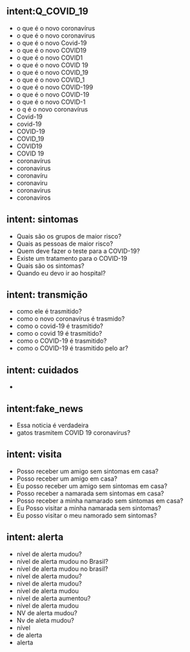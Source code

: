 ## intent:Q_COVID_19
- o que é o novo coronavírus
- o que é o novo coronavirus
- o que é o novo Covid-19
- o que é o novo COVID19
- o que é o novo COVID1
- o que é o novo COVID 19
- o que é o novo COVID_19
- o que é o novo COVID_1
- o que é o novo COVID-199
- o que é o novo COVID-19
- o que é o novo COVID-1
- o q é o novo coronavírus
- Covid-19
- covid-19
- COVID-19
- COVID_19
- COVID19
- COVID 19
- coronavírus
- coronavirus
- coronavíru
- coronaviru
- coronavirus
- coronaviros

## intent: sintomas
- Quais são os grupos de maior risco?
- Quais as pessoas de maior risco?
- Quem deve fazer o teste para a COVID-19? 
- Existe um tratamento para o COVID-19
- Quais são os sintomas?
- Quando eu devo ir ao hospital?

## intent: transmição
- como ele é trasmitido?
- como o novo coronavírus é trasmido?
- como o covid-19 é trasmitido?
- como o covid 19 é trasmitido?
- como o COVID-19 é trasmitido?
- como o COVID-19 é trasmitido pelo ar?


## intent: cuidados
- 

## intent:fake_news
- Essa noticia é verdadeira
- gatos trasmitem COVID 19 coronavírus?

## intent: visita
- Posso receber um amigo sem sintomas em casa?
- Posso receber um amigo em casa?
- Eu posso receber um amigo sem sintomas em casa?
- Posso receber a namarada sem sintomas em casa?
- Posso receber a minha namarado sem sintomas em casa?
- Eu Posso visitar a minha namarada sem sintomas?
- Eu posso visitar o meu namorado sem sintomas?


## intent: alerta
- nível de alerta mudou?
- nível de alerta mudou no Brasil?
- nível de alerta mudou no brasil?
- nível de alerta mudou?
- nivel de alerta mudou?
- nível de alerta mudou
- nível de alerta aumentou?
- nível de alerta mudou
- NV de alerta mudou?
- Nv de aleta mudou?
- nível
- de alerta
- alerta